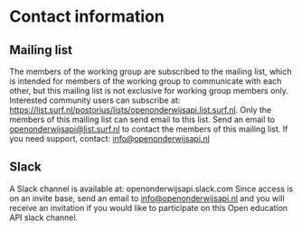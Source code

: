 # Contact information

## Mailing list
The members of the working group are subscribed to the mailing list, which is intended for members of the working group to communicate with each other, but this mailing list is not exclusive for working group members only. Interested community users can subscribe at: https://list.surf.nl/postorius/lists/openonderwijsapi.list.surf.nl. Only the members of this mailing list can send email to this list. Send an email to openonderwijsapi@list.surf.nl to contact the members of this mailing list. If you need support, contact: info@openonderwijsapi.nl

## Slack
A Slack channel is available at: openonderwijsapi.slack.com Since access is on an invite base, send an email to info@openonderwijsapi.nl and you will receive an invitation if you would like to participate on this Open education API slack channel.

